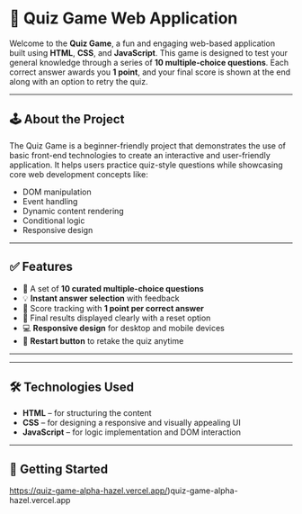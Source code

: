 # 🎯 Quiz Game Web Application

Welcome to the **Quiz Game**, a fun and engaging web-based application built using **HTML**, **CSS**, and **JavaScript**. This game is designed to test your general knowledge through a series of **10 multiple-choice questions**. Each correct answer awards you **1 point**, and your final score is shown at the end along with an option to retry the quiz.

---

## 🕹️ About the Project

The Quiz Game is a beginner-friendly project that demonstrates the use of basic front-end technologies to create an interactive and user-friendly application. It helps users practice quiz-style questions while showcasing core web development concepts like:

- DOM manipulation  
- Event handling  
- Dynamic content rendering  
- Conditional logic  
- Responsive design

---

## ✅ Features

- 🎯 A set of **10 curated multiple-choice questions**
- 💡 **Instant answer selection** with feedback
- 🧠 Score tracking with **1 point per correct answer**
- 🏁 Final results displayed clearly with a reset option
- 💻 **Responsive design** for desktop and mobile devices
- 🔄 **Restart button** to retake the quiz anytime

---


---

## 🛠️ Technologies Used

- **HTML** – for structuring the content
- **CSS** – for designing a responsive and visually appealing UI
- **JavaScript** – for logic implementation and DOM interaction

---

## 🚀 Getting Started
https://quiz-game-alpha-hazel.vercel.app/)quiz-game-alpha-hazel.vercel.app

